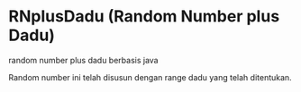 # RNplusDadu (Random Number plus Dadu)
random number plus dadu berbasis java

Random number ini telah disusun dengan range dadu yang telah ditentukan.
